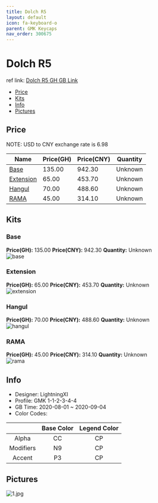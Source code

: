 ```yaml
---
title: Dolch R5 
layout: default
icon: fa-keyboard-o
parent: GMK Keycaps
nav_order: 300675
---
```


# Dolch R5 

ref link: [Dolch R5 GH GB Link](https://geekhack.org/index.php?topic=107843.0)  
* [Price](#price)  
* [Kits](#kits)  
* [Info](#info)  
* [Pictures](#pictures)  


## Price  

NOTE: USD to CNY exchange rate is 6.98

| Name          | Price(GH)    |  Price(CNY) | Quantity |
| ------------- | ------------ |  ---------- | -------- |
|[Base](#base)|135.00|942.30|Unknown|
|[Extension](#extension)|65.00|453.70|Unknown|
|[Hangul](#hangul)|70.00|488.60|Unknown|
|[RAMA](#rama)|45.00|314.10|Unknown|


## Kits  
### Base  
**Price(GH):** 135.00    **Price(CNY):** 942.30    **Quantity:** Unknown  
<img src="{{ 'assets/images/gmk-keycaps/dolchr5/kits_pics/base.png' | relative_url }}" alt="base" class="image featured">

### Extension  
**Price(GH):** 65.00    **Price(CNY):** 453.70    **Quantity:** Unknown  
<img src="{{ 'assets/images/gmk-keycaps/dolchr5/kits_pics/extension.png' | relative_url }}" alt="extension" class="image featured">

### Hangul  
**Price(GH):** 70.00    **Price(CNY):** 488.60    **Quantity:** Unknown  
<img src="{{ 'assets/images/gmk-keycaps/dolchr5/kits_pics/hangul.png' | relative_url }}" alt="hangul" class="image featured">

### RAMA  
**Price(GH):** 45.00    **Price(CNY):** 314.10    **Quantity:** Unknown  
<img src="{{ 'assets/images/gmk-keycaps/dolchr5/kits_pics/rama.jpg' | relative_url }}" alt="rama" class="image featured">


## Info  
* Designer: LightningXI  
* Profile: GMK 1-1-2-3-4-4  
* GB Time: 2020-08-01 ~ 2020-09-04  
* Color Codes:  

| |Base Color     | Legend Color
| :-------------: | :-------------: | :------------:
|Alpha|CC|CP
|Modifiers|N9|CP
|Accent|P3|CP


## Pictures  
<img src="{{ 'assets/images/gmk-keycaps/dolchr5/rendering_pics/1.jpg' | relative_url }}" alt="1.jpg" class="image featured">
